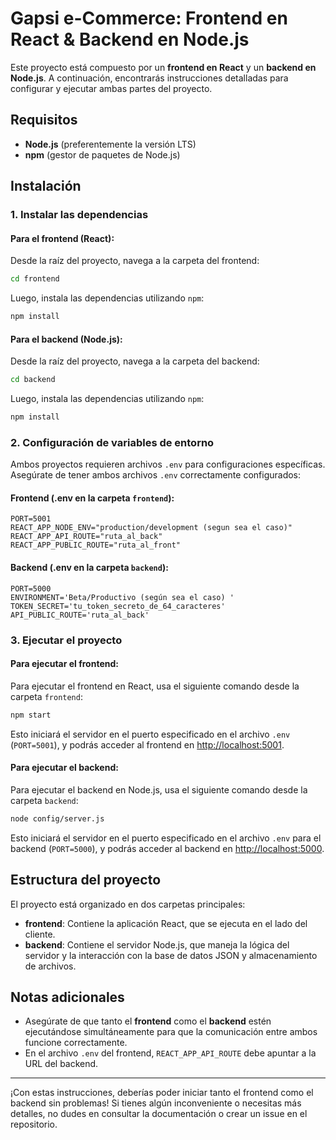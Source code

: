 # Gapsi e-Commerce: Frontend en React & Backend en Node.js

Este proyecto está compuesto por un **frontend en React** y un **backend en Node.js**. A continuación, encontrarás instrucciones detalladas para configurar y ejecutar ambas partes del proyecto.

## Requisitos

- **Node.js** (preferentemente la versión LTS)
- **npm** (gestor de paquetes de Node.js)

## Instalación

### 1. Instalar las dependencias

#### Para el frontend (React):

Desde la raíz del proyecto, navega a la carpeta del frontend:

```bash
cd frontend
```

Luego, instala las dependencias utilizando `npm`:

```bash
npm install
```

#### Para el backend (Node.js):

Desde la raíz del proyecto, navega a la carpeta del backend:

```bash
cd backend
```

Luego, instala las dependencias utilizando `npm`:

```bash
npm install
```

### 2. Configuración de variables de entorno

Ambos proyectos requieren archivos `.env` para configuraciones específicas. Asegúrate de tener ambos archivos `.env` correctamente configurados:

#### Frontend (.env en la carpeta `frontend`):

```plaintext
PORT=5001
REACT_APP_NODE_ENV="production/development (segun sea el caso)"
REACT_APP_API_ROUTE="ruta_al_back"
REACT_APP_PUBLIC_ROUTE="ruta_al_front"
```

#### Backend (.env en la carpeta `backend`):

```plaintext
PORT=5000
ENVIRONMENT='Beta/Productivo (según sea el caso) '
TOKEN_SECRET='tu_token_secreto_de_64_caracteres'
API_PUBLIC_ROUTE='ruta_al_back'
```

### 3. Ejecutar el proyecto

#### Para ejecutar el frontend:

Para ejecutar el frontend en React, usa el siguiente comando desde la carpeta `frontend`:

```bash
npm start
```

Esto iniciará el servidor en el puerto especificado en el archivo `.env` (`PORT=5001`), y podrás acceder al frontend en [http://localhost:5001](http://localhost:5001).

#### Para ejecutar el backend:

Para ejecutar el backend en Node.js, usa el siguiente comando desde la carpeta `backend`:

```bash
node config/server.js
```

Esto iniciará el servidor en el puerto especificado en el archivo `.env` para el backend (`PORT=5000`), y podrás acceder al backend en [http://localhost:5000](http://localhost:5000).

## Estructura del proyecto

El proyecto está organizado en dos carpetas principales:

- **frontend**: Contiene la aplicación React, que se ejecuta en el lado del cliente.
- **backend**: Contiene el servidor Node.js, que maneja la lógica del servidor y la interacción con la base de datos JSON y almacenamiento de archivos.

## Notas adicionales

- Asegúrate de que tanto el **frontend** como el **backend** estén ejecutándose simultáneamente para que la comunicación entre ambos funcione correctamente.
- En el archivo `.env` del frontend, `REACT_APP_API_ROUTE` debe apuntar a la URL del backend.

---

¡Con estas instrucciones, deberías poder iniciar tanto el frontend como el backend sin problemas! Si tienes algún inconveniente o necesitas más detalles, no dudes en consultar la documentación o crear un issue en el repositorio.